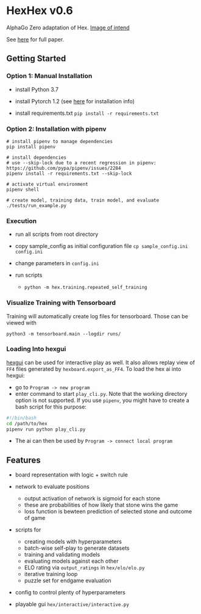# HexHex v0.6

AlphaGo Zero adaptation of Hex. [Image of intend](https://user-images.githubusercontent.com/33026629/32346749-47b65b36-c049-11e7-9bac-08bc42cf9dae.png)

See [here](https://www.gwern.net/docs/rl/2017-silver.pdf) for full paper.


## Getting Started

### Option 1: Manual Installation

* install Python 3.7

* install Pytorch 1.2 (see [here](https://pytorch.org/get-started/locally/) for installation info)

* install requirements.txt `pip install -r requirements.txt`

### Option 2: Installation with pipenv

```
# install pipenv to manage dependencies
pip install pipenv 

# install dependencies
# use --skip-lock due to a recent regression in pipenv: https://github.com/pypa/pipenv/issues/2284
pipenv install -r requirements.txt --skip-lock

# activate virtual environment
pipenv shell 

# create model, training data, train model, and evaluate
./tests/run_example.py
```

### Execution

* run all scripts from root directory

* copy sample_config as initial configuration file `cp sample_config.ini config.ini`

* change parameters in `config.ini`

* run scripts
    - `python -m hex.training.repeated_self_training`

### Visualize Training with Tensorboard
Training will automatically create log files for tensorboard.
Those can be viewed with

`python3 -m tensorboard.main --logdir runs/`

### Loading Into hexgui
[hexgui](https://github.com/ryanbhayward/hexgui) can be used for interactive play as well.
It also allows replay view of `FF4` files generated by `hexboard.export_as_FF4`.
To load the hex ai into hexgui:
- go to `Program -> new program`
- enter command to start `play_cli.py`. Note that the working directory option is not supported. 
If you use `pipenv`, you might have to create a bash script for this purpose:
```bash
#!/bin/bash
cd /path/to/hex
pipenv run python play_cli.py
```
- The ai can then be used by `Program -> connect local program`

## Features

* board representation with logic + switch rule

* network to evaluate positions
  * output activation of network is sigmoid for each stone
  * these are probabilities of how likely that stone wins the game
  * loss function is bewteen prediction of selected stone and outcome of game

* scripts for
  * creating models with hyperparameters
  * batch-wise self-play to generate datasets
  * training and validating models
  * evaluating models against each other
  * ELO rating via `output_ratings` in `hex/elo/elo.py`
  * iterative training loop
  * puzzle set for endgame evaluation

* config to control plenty of hyperparameters

* playable gui `hex/interactive/interactive.py`
